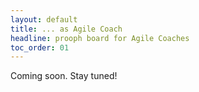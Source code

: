 ```yaml
---
layout: default
title: ... as Agile Coach
headline: prooph board for Agile Coaches
toc_order: 01
---
```


Coming soon. Stay tuned!
